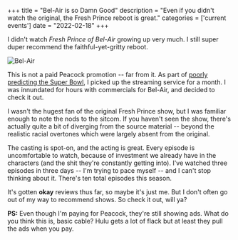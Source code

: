 +++
title = "Bel-Air is so Damn Good"
description = "Even if you didn't watch the original, the Fresh Prince reboot is great."
categories = ['current events']
date = "2022-02-18"
+++

I didn't watch *Fresh Prince of Bel-Air* growing up very much. I still super duper recommend the faithful-yet-gritty reboot.

<!--more-->

![Bel-Air](https://hips.hearstapps.com/hmg-prod.s3.amazonaws.com/images/jabari-banks-as-will-bel-air-1644336524.jpg 'Bel-Air')

This is not a paid Peacock promotion -- far from it. As part of [poorly predicting the Super Bowl](/blog/bengals-will-win/), I picked up the streaming service for a month. I was innundated for hours with commercials for Bel-Air, and decided to check it out.

I wasn't the hugest fan of the original Fresh Prince show, but I was familiar enough to note the nods to the sitcom. If you haven't seen the show, there's actually quite a bit of diverging from the source material -- beyond the realistic racial overtones which were largely absent from the original.

The casting is spot-on, and the acting is great. Every episode is uncomfortable to watch, because of investment we already have in the characters (and the shit they're constantly getting into). I've watched three episodes in three days -- I'm trying to pace myself -- and I can't stop thinking about it. There's ten total episodes this season.

It's gotten **okay** reviews thus far, so maybe it's just me. But I don't often go out of my way to recommend shows. So check it out, will ya?

**PS:** Even though I'm paying for Peacock, they're still showing ads. What do you think this is, basic cable? Hulu gets a lot of flack but at least they pull the ads when you pay.